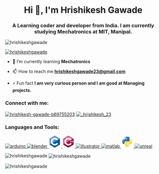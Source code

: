 <h1 align="center">Hi 👋, I'm Hrishikesh Gawade</h1>
<h3 align="center">A Learning coder and developer from India. I am currently studying Mechatronics at MIT, Manipal.</h3>

<p align="left"> <img src="https://komarev.com/ghpvc/?username=hrishikeshgawade&label=Profile%20views&color=0e75b6&style=flat" alt="hrishikeshgawade" /> </p>

<p align="left"> <a href="https://github.com/ryo-ma/github-profile-trophy"><img src="https://github-profile-trophy.vercel.app/?username=hrishikeshgawade" alt="hrishikeshgawade" /></a> </p>

- 🌱 I’m currently learning **Mechatronics**

- 📫 How to reach me **hrishikeshgawade23@gmail.com**

- ⚡ Fun fact **I am very curious person and I am good at Managing projects.**

<h3 align="left">Connect with me:</h3>
<p align="left">
<a href="https://linkedin.com/in/hrishikesh-gawade-b69755203" target="blank"><img align="center" src="https://raw.githubusercontent.com/rahuldkjain/github-profile-readme-generator/master/src/images/icons/Social/linked-in-alt.svg" alt="hrishikesh-gawade-b69755203" height="30" width="40" /></a>
<a href="https://instagram.com/_hrishikesh_23" target="blank"><img align="center" src="https://raw.githubusercontent.com/rahuldkjain/github-profile-readme-generator/master/src/images/icons/Social/instagram.svg" alt="_hrishikesh_23" height="30" width="40" /></a>
</p>

<h3 align="left">Languages and Tools:</h3>
<p align="left"> <a href="https://www.arduino.cc/" target="_blank"> <img src="https://cdn.worldvectorlogo.com/logos/arduino-1.svg" alt="arduino" width="40" height="40"/> </a> <a href="https://www.blender.org/" target="_blank"> <img src="https://download.blender.org/branding/community/blender_community_badge_white.svg" alt="blender" width="40" height="40"/> </a> <a href="https://www.cprogramming.com/" target="_blank"> <img src="https://raw.githubusercontent.com/devicons/devicon/master/icons/c/c-original.svg" alt="c" width="40" height="40"/> </a> <a href="https://www.w3schools.com/cpp/" target="_blank"> <img src="https://raw.githubusercontent.com/devicons/devicon/master/icons/cplusplus/cplusplus-original.svg" alt="cplusplus" width="40" height="40"/> </a> <a href="https://www.adobe.com/in/products/illustrator.html" target="_blank"> <img src="https://www.vectorlogo.zone/logos/adobe_illustrator/adobe_illustrator-icon.svg" alt="illustrator" width="40" height="40"/> </a> <a href="https://www.mathworks.com/" target="_blank"> <img src="https://upload.wikimedia.org/wikipedia/commons/2/21/Matlab_Logo.png" alt="matlab" width="40" height="40"/> </a> <a href="https://www.python.org" target="_blank"> <img src="https://raw.githubusercontent.com/devicons/devicon/master/icons/python/python-original.svg" alt="python" width="40" height="40"/> </a> <a href="https://unrealengine.com/" target="_blank"> <img src="https://raw.githubusercontent.com/kenangundogan/fontisto/036b7eca71aab1bef8e6a0518f7329f13ed62f6b/icons/svg/brand/unreal-engine.svg" alt="unreal" width="40" height="40"/> </a> </p>

<p><img align="left" src="https://github-readme-stats.vercel.app/api/top-langs?username=hrishikeshgawade&show_icons=true&locale=en&layout=compact" alt="hrishikeshgawade" /></p>

<p>&nbsp;<img align="center" src="https://github-readme-stats.vercel.app/api?username=hrishikeshgawade&show_icons=true&locale=en" alt="hrishikeshgawade" /></p>

<p><img align="center" src="https://github-readme-streak-stats.herokuapp.com/?user=hrishikeshgawade&" alt="hrishikeshgawade" /></p>
